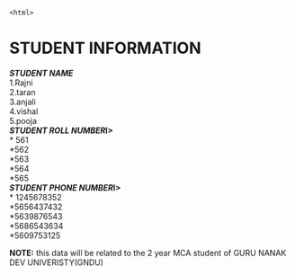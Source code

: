                                                                                                                                           <html>
<h1>  STUDENT INFORMATION</h1>
  <body>
  <b><i> STUDENT NAME</i></b><br>
  1.Rajni<br>
  2.taran<br>
  3.anjali<br>
  4.vishal<br>
  5.pooja<br>
  <b><i>STUDENT ROLL NUMBER</i>I></b><br>
    * 561 <br>
    *562<br>
    *563<br>
    *564<br>
    *565<br>
    <b><i>STUDENT PHONE NUMBER</i>I></b><br>
    * 1245678352 <br>
    *5656437432<br>
    *5639876543<br>
    *5686543634<br>
    *5609753125<br>
    <p><b>NOTE:</b> this data will be related to the 2 year MCA student of GURU NANAK DEV UNIVERISTY(GNDU) </p>
  </body>
</body>
</html>
